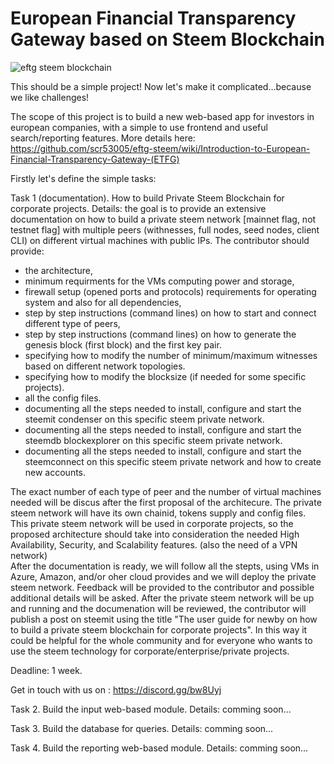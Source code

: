 # European Financial Transparency Gateway based on Steem Blockchain
![eftg steem blockchain](https://user-images.githubusercontent.com/31005088/42443325-6c636a54-836d-11e8-8d75-fcd424adeecc.png)


This should be a simple project! Now let's make it complicated...because we like challenges! 

The scope of this project is to build a new web-based app for investors in european companies, with a simple to use frontend and useful search/reporting features. More details here: https://github.com/scr53005/eftg-steem/wiki/Introduction-to-European-Financial-Transparency-Gateway-(ETFG)


Firstly let's define the simple tasks:

Task 1 (documentation). How to build Private Steem Blockchain for corporate projects. 
Details: the goal is to provide an extensive documentation on how to build a private steem network [mainnet flag, not testnet flag] with multiple peers (withnesses, full nodes, seed nodes, client CLI) on different virtual machines with public IPs. 
The contributor should provide:
- the architecture, 
- minimum requirments for the VMs computing power and storage, 
- firewall setup (opened ports and protocols) requirements for operating system and also for all dependencies, 
- step by step instructions (command lines) on how to start and connect different type of peers, 
- step by step instructions (command lines) on how to generate the genesis block (first block) and the first key pair. 
- specifying how to modify the number of minimum/maximum witnesses based on different network topologies. 
- specifying how to modify the blocksize (if needed for some specific projects). 
- all the config files. 
- documenting all the steps needed to install, configure and start the steemit condenser on this specific steem private network.
- documenting all the steps needed to install, configure and start the steemdb blockexplorer on this specific steem private network.
- documenting all the steps needed to install, configure and start the steemconnect on this specific steem private network and how to create new accounts.

The exact number of each type of peer and the number of virtual machines needed will be discus after the first proposal of the architecure. The private steem network will have its own chainid, tokens supply and config files.
This private steem network will be used in corporate projects, so the proposed architecture should take into consideration the needed High Availability, Security, and Scalability features. (also the need of a VPN network)  
After the documentation is ready, we will follow all the stepts, using VMs in Azure, Amazon, and/or oher cloud provides and we will deploy the private steem network. Feedback will be provided to the contributor and possible additional details will be asked. 
After the private steem network will be up and running and the documenation will be reviewed, the contributor will publish a post on steemit using the title "The user guide for newby on how to build a private steem blockchain for corporate projects". In this way it could be helpful for the whole community and for everyone who wants to use the steem technology for corporate/enterprise/private projects.

Deadline: 1 week. 

Get in touch with us on : https://discord.gg/bw8Uyj


Task 2. Build the input web-based module. Details: comming soon...

Task 3. Build the database for queries. Details: comming soon...

Task 4. Build the reporting web-based module. Details: comming soon...


